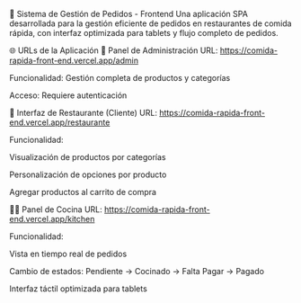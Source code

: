 🍕 Sistema de Gestión de Pedidos - Frontend
Una aplicación SPA desarrollada para la gestión eficiente de pedidos en restaurantes de comida rápida, con interfaz optimizada para tablets y flujo completo de pedidos.

🌐 URLs de la Aplicación
🔐 Panel de Administración
URL: https://comida-rapida-front-end.vercel.app/admin

Funcionalidad: Gestión completa de productos y categorías

Acceso: Requiere autenticación

🛒 Interfaz de Restaurante (Cliente)
URL: https://comida-rapida-front-end.vercel.app/restaurante

Funcionalidad:

Visualización de productos por categorías

Personalización de opciones por producto

Agregar productos al carrito de compra

👨‍🍳 Panel de Cocina
URL: https://comida-rapida-front-end.vercel.app/kitchen

Funcionalidad:

Vista en tiempo real de pedidos

Cambio de estados: Pendiente → Cocinado → Falta Pagar → Pagado

Interfaz táctil optimizada para tablets